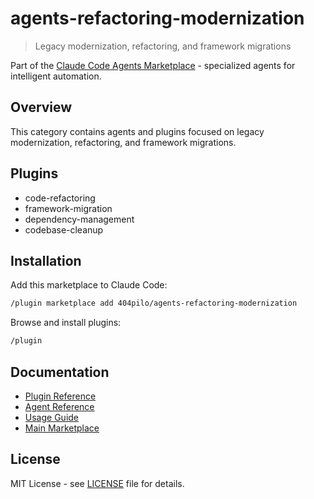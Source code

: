 # agents-refactoring-modernization

> Legacy modernization, refactoring, and framework migrations

Part of the [Claude Code Agents Marketplace](https://github.com/404pilo/agents) - specialized agents for intelligent automation.

## Overview

This category contains agents and plugins focused on legacy modernization, refactoring, and framework migrations.

## Plugins

- code-refactoring
- framework-migration
- dependency-management
- codebase-cleanup

## Installation

Add this marketplace to Claude Code:

```bash
/plugin marketplace add 404pilo/agents-refactoring-modernization
```

Browse and install plugins:

```bash
/plugin
```

## Documentation

- [Plugin Reference](docs/plugins.md)
- [Agent Reference](docs/agents.md)
- [Usage Guide](docs/usage.md)
- [Main Marketplace](https://github.com/404pilo/agents)

## License

MIT License - see [LICENSE](LICENSE) file for details.

